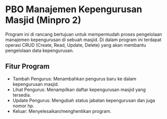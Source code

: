 # PBO Manajemen Kepengurusan Masjid (Minpro 2)
Program ini di rancang bertujuan untuk mempermudah proses pengelolaan manajemen kepengurusan di sebuah masjid. Di dalam program ini terdapat operasi CRUD (Create, Read, Update, Delete) yang akan membantu pengelolaan data kepengurusan.
## Fitur Program
-  Tambah Pengurus: Menambahkan pengurus baru ke dalam kepengurusan masjid.
-  Lihat Pengurus: Menampilkan daftar kepengurusan masjid yang tersedia.
-  Update Pengurus: Mengubah status jabatan kepengurusan dan juga nomor hp.
-  Keluar: Menyelesaikan/menghentikan program.
